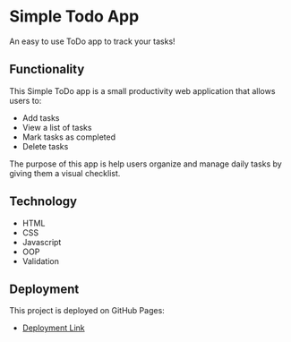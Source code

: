 # Simple Todo App

An easy to use ToDo app to track your tasks!

## Functionality

This Simple ToDo app is a small productivity web application that allows users to:

- Add tasks
- View a list of tasks
- Mark tasks as completed
- Delete tasks

The purpose of this app is help users organize and manage daily tasks by giving them a visual checklist.

## Technology

- HTML
- CSS
- Javascript
- OOP
- Validation

## Deployment

This project is deployed on GitHub Pages:

- [Deployment Link](https://evanvhs.github.io/se_project_todo-app/)
